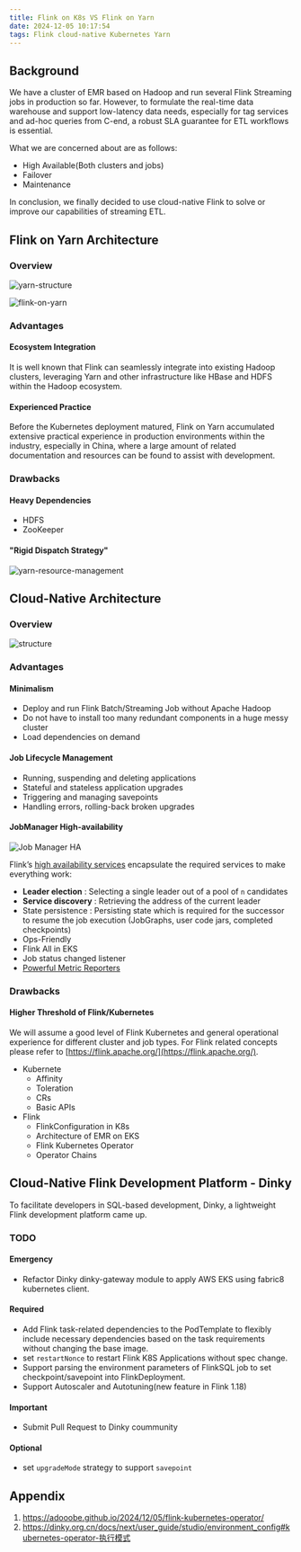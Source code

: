 ```yaml
---
title: Flink on K8s VS Flink on Yarn
date: 2024-12-05 10:17:54
tags: Flink cloud-native Kubernetes Yarn
---
```

## Background

We have a cluster of EMR based on Hadoop and run several Flink Streaming jobs in production so far. However, to formulate the real-time data warehouse and support low-latency data needs, especially for tag services and ad-hoc queries from C-end, a robust SLA guarantee for ETL workflows is essential.

What we are concerned about are as follows:

* High Available(Both clusters and jobs)
* Failover
* Maintenance

In conclusion, we finally decided to use cloud-native Flink to solve or improve our capabilities of streaming ETL.

## Flink on Yarn Architecture

### Overview

![yarn-structure](yarn-architecture.png#pic_center)

![flink-on-yarn](flink-on-yarn.svg#pic_center)

### Advantages

#### Ecosystem Integration

It is well known that Flink can seamlessly integrate into existing Hadoop clusters, leveraging Yarn and other infrastructure like HBase and HDFS within the Hadoop ecosystem.

#### Experienced Practice

Before the Kubernetes deployment matured, Flink on Yarn accumulated extensive practical experience in production environments within the industry,  especially in China, where a large amount of related documentation and resources can be found to assist with development.

### Drawbacks

#### Heavy Dependencies

* HDFS
* ZooKeeper

#### "Rigid Dispatch Strategy"

![yarn-resource-management](yarn-resource-management.png#pic_center)

## Cloud-Native Architecture

### Overview

![structure](architecture.svg#pic_center)

### Advantages

#### Minimalism

* Deploy and run Flink Batch/Streaming Job without Apache Hadoop
* Do not have to install too many redundant components in a huge messy cluster
* Load dependencies on demand

#### Job Lifecycle Management

* Running, suspending and deleting applications
* Stateful and stateless application upgrades
* Triggering and managing savepoints
* Handling errors, rolling-back broken upgrades

#### JobManager High-availability

![Job Manager HA](jobmanager_ha_overview.png#pic_center)

Flink’s [high availability services](https://nightlies.apache.org/flink/flink-docs-master/docs/deployment/ha/overview/#high-availability-services) encapsulate the required services to make everything work:

* **Leader election** : Selecting a single leader out of a pool of `n` candidates
* **Service discovery** : Retrieving the address of the current leader
* State persistence : Persisting state which is required for the successor to resume the job execution (JobGraphs, user code jars, completed checkpoints)
* Ops-Friendly
* Flink All in EKS
* Job status changed listener
* [Powerful Metric Reporters](https://nightlies.apache.org/flink/flink-docs-master/docs/ops/metrics/)

### Drawbacks

#### Higher Threshold of Flink/Kubernetes

We will assume a good level of Flink Kubernetes and general operational experience for different cluster and job types. For Flink related concepts please refer to [https://flink.apache.org/](https://flink.apache.org/).

* Kubernete
  * Affinity
  * Toleration
  * CRs
  * Basic APIs
* Flink
  * FlinkConfiguration in K8s
  * Architecture of EMR on EKS
  * Flink Kubernetes Operator
  * Operator Chains

## Cloud-Native Flink Development Platform - Dinky

To facilitate developers in SQL-based development, Dinky, a lightweight Flink development platform came up.

### TODO

#### Emergency

* Refactor Dinky dinky-gateway module to apply AWS EKS using fabric8 kubernetes client.

#### Required

* Add Flink task-related dependencies to the PodTemplate to flexibly include necessary dependencies based on the task requirements without changing the base image.
* set `restartNonce` to restart Flink K8S Applications without spec change.
* Support parsing the environment parameters of FlinkSQL job to set checkpoint/savepoint into FlinkDeployment.
* Support Autoscaler and Autotuning(new feature in Flink 1.18)

#### Important

* Submit Pull Request to Dinky coummunity

#### Optional

* set `upgradeMode` strategy to support `savepoint`

## Appendix

1. https://adooobe.github.io/2024/12/05/flink-kubernetes-operator/
2. https://dinky.org.cn/docs/next/user_guide/studio/environment_config#kubernetes-operator-执行模式
